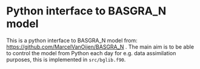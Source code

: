 
# Python interface to BASGRA_N model

This is a python interface to BASGRA_N model from: https://github.com/MarcelVanOijen/BASGRA_N . The main aim is to be able to control the model from Python each day for e.g. data assimilation purposes, this is implemented in `src/bglib.f90`.